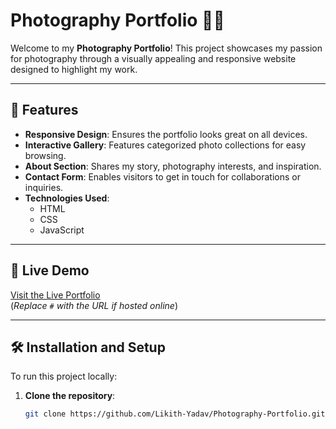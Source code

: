 # Photography Portfolio 🎨📸

Welcome to my **Photography Portfolio**! This project showcases my passion for photography through a visually appealing and responsive website designed to highlight my work.

---

## 🌟 Features

- **Responsive Design**: Ensures the portfolio looks great on all devices.
- **Interactive Gallery**: Features categorized photo collections for easy browsing.
- **About Section**: Shares my story, photography interests, and inspiration.
- **Contact Form**: Enables visitors to get in touch for collaborations or inquiries.
- **Technologies Used**:
  - HTML
  - CSS
  - JavaScript

---

## 🚀 Live Demo

[Visit the Live Portfolio](#)  
(*Replace `#` with the URL if hosted online*)

---

## 🛠️ Installation and Setup

To run this project locally:

1. **Clone the repository**:
   ```bash
   git clone https://github.com/Likith-Yadav/Photography-Portfolio.git
